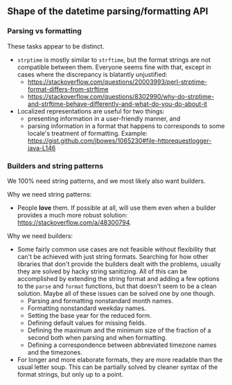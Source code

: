 Shape of the datetime parsing/formatting API
--------------------------------------------

### Parsing vs formatting

These tasks appear to be distinct.
* `strptime` is mostly similar to `strftime`, but the format strings are not
  compatible between them. Everyone seems fine with that, except in cases where
  the discrepancy is blatantly unjustified:
  - <https://stackoverflow.com/questions/20003993/perl-strptime-format-differs-from-strftime>
  - <https://stackoverflow.com/questions/8302990/why-do-strptime-and-strftime-behave-differently-and-what-do-you-do-about-it>
* Localized representations are useful for two things:
  - presenting information in a user-friendly manner, and
  - parsing information in a format that happens to corresponds to some
    locale's treatment of formatting.
    Example: <https://gist.github.com/jbowes/1065230#file-httprequestlogger-java-L146>

### Builders and string patterns

We 100% need string patterns, and we most likely also want builders.

Why we need string patterns:
* People **love** them. If possible at all, will use them even when a builder
  provides a much more robust solution: <https://stackoverflow.com/a/48300794>.

Why we need builders:
* Some fairly common use cases are not feasible without flexibility that can't
  be achieved with just string formats. Searching for how other libraries that
  don't provide the builders dealt with the problems, usually they are solved
  by hacky string sanitizing. All of this can be accomplished by extending the
  string format and adding a few options to the `parse` and `format` functions,
  but that doesn't seem to be a clean solution. Maybe all of these issues can
  be solved one by one though.
  - Parsing and formatting nonstandard month names.
  - Formatting nonstandard weekday names.
  - Setting the base year for the reduced form.
  - Defining default values for missing fields.
  - Defining the maximum and the minimum size of the fraction of a second both
    when parsing and when formatting.
  - Defining a correspondence between abbreviated timezone names and the
    timezones.
* For longer and more elaborate formats, they are more readable than the usual
  letter soup. This can be partially solved by cleaner syntax of the format
  strings, but only up to a point.
